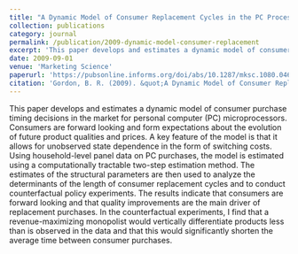 ```yaml
---
title: "A Dynamic Model of Consumer Replacement Cycles in the PC Processor Industry"
collection: publications
category: journal
permalink: /publication/2009-dynamic-model-consumer-replacement
excerpt: 'This paper develops and estimates a dynamic model of consumer purchase timing decisions in the market for personal computer (PC) microprocessors.'
date: 2009-09-01
venue: 'Marketing Science'
paperurl: 'https://pubsonline.informs.org/doi/abs/10.1287/mksc.1080.0461'
citation: 'Gordon, B. R. (2009). &quot;A Dynamic Model of Consumer Replacement Cycles in the PC Processor Industry.&quot; <i>Marketing Science</i>. 28(5), 846-867.'
---
```


This paper develops and estimates a dynamic model of consumer purchase timing decisions in the market for personal computer (PC) microprocessors. Consumers are forward looking and form expectations about the evolution of future product qualities and prices. A key feature of the model is that it allows for unobserved state dependence in the form of switching costs. Using household-level panel data on PC purchases, the model is estimated using a computationally tractable two-step estimation method. The estimates of the structural parameters are then used to analyze the determinants of the length of consumer replacement cycles and to conduct counterfactual policy experiments. The results indicate that consumers are forward looking and that quality improvements are the main driver of replacement purchases. In the counterfactual experiments, I find that a revenue-maximizing monopolist would vertically differentiate products less than is observed in the data and that this would significantly shorten the average time between consumer purchases.